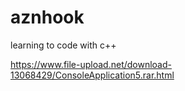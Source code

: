 # aznhook
learning to code with c++

https://www.file-upload.net/download-13068429/ConsoleApplication5.rar.html
